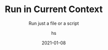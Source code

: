 ---
date: 2021-01-08
title: Run in Current Context
technologies: [java]
topics: [editing]
author: hs
subtitle: Run just a file or a script 
thumbnail: ./thumbnail.png
cardThumbnail: ./card.png
shortVideo:
  poster: ./tip.png
  url: https://youtu.be/Ww2pLAGtWrA
leadin: |
  Press **⌃⇧R** (macOS), or **Ctrl+Shift+F10** (Windows/Linux), to run the file in its current context.

---